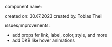 component name: <CTA />

created on: 30.07.2023
created by: Tobias Theil

issues/improvements:

- add props for link, label, color, style, and more
- add DKB like hover animations